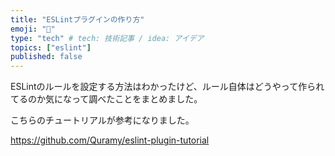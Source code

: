 ```yaml
---
title: "ESLintプラグインの作り方"
emoji: "📝"
type: "tech" # tech: 技術記事 / idea: アイデア
topics: ["eslint"]
published: false
---
```


ESLintのルールを設定する方法はわかったけど、ルール自体はどうやって作られてるのか気になって調べたことをまとめました。

こちらのチュートリアルが参考になりました。

https://github.com/Quramy/eslint-plugin-tutorial

